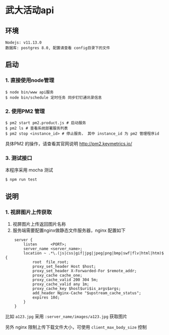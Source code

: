 # 武大活动api

## 环境
```
Nodejs: v11.13.0
数据库: postgres 8.0, 配置请查看 config目录下的文件
```

## 启动
### 1. 直接使用node管理
```
$ node bin/www api服务
$ node bin/schedule 定时任务 同步钉钉通讯录信息
```

### 2. 使用PM2 管理
```
$ pm2 start pm2.product.js # 启动服务
$ pm2 ls # 查看系统部署服务列表
$ pm2 stop <instance_id> # 停止服务， 其中 instance_id 为 pm2 管理程序id
```
具体PM2 的操作，请查看其官网说明 http://pm2.keymetrics.io/

### 3. 测试接口
本程序采用 mocha 测试
```
$ npm run test

```

## 说明
### 1. 视屏图片上传获取
1. 视屏图片上传返回图片名称
2. 服务端需要配置nginx做静态文件服务器，nginx 配置如下
```
    server {
        listen      <PORT>;
        server_name <server_name>;        
        location ~ .*\.(js|css|gif|jpg|jpeg|png|bmp|swf|flv|html|htm)$ {
            root  file_root;
            proxy_set_header Host $host;
            proxy_set_header X-Forwarded-For $remote_addr;
            proxy_cache cache_one;
            proxy_cache_valid 200 304 5m;
            proxy_cache_valid any 1m;
            proxy_cache_key $host$uri$is_args$args;
            add_header Nginx-Cache "$upstream_cache_status";
            expires 10d;
        }
    }

```

比如 `a123.jpg` 采用 `:server_name/images/a123.jpg` 获取图片

另外 nginx 限制上传下载文件大小，可使用 `client_max_body_size` 控制
